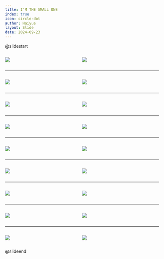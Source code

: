 ```yaml
---
title: I'M THE SMALL ONE
index: true
icon: circle-dot
author: Haiyue
layout: Slide
date: 2024-09-23
---
```

 
@slidestart

<div style="display:flex">
<div style="flex:1">

![](/reading/english/Level-M/I'M%20THE%20SMALL%20ONE/001.webp)
</div>
<div style="flex:1">

![](/reading/english/Level-M/I'M%20THE%20SMALL%20ONE/002.webp)
</div>
</div>

---

<div style="display:flex">
<div style="flex:1">

![](/reading/english/Level-M/I'M%20THE%20SMALL%20ONE/003.webp)
</div>
<div style="flex:1">

![](/reading/english/Level-M/I'M%20THE%20SMALL%20ONE/004.webp)
</div>
</div>

---

<div style="display:flex">
<div style="flex:1">

![](/reading/english/Level-M/I'M%20THE%20SMALL%20ONE/005.webp)
</div>
<div style="flex:1">

![](/reading/english/Level-M/I'M%20THE%20SMALL%20ONE/006.webp)
</div>
</div>

---

<div style="display:flex">
<div style="flex:1">

![](/reading/english/Level-M/I'M%20THE%20SMALL%20ONE/007.webp)
</div>
<div style="flex:1">

![](/reading/english/Level-M/I'M%20THE%20SMALL%20ONE/008.webp)
</div>
</div>

---

<div style="display:flex">
<div style="flex:1">

![](/reading/english/Level-M/I'M%20THE%20SMALL%20ONE/009.webp)
</div>
<div style="flex:1">

![](/reading/english/Level-M/I'M%20THE%20SMALL%20ONE/010.webp)
</div>
</div>

---

<div style="display:flex">
<div style="flex:1">

![](/reading/english/Level-M/I'M%20THE%20SMALL%20ONE/011.webp)
</div>
<div style="flex:1">

![](/reading/english/Level-M/I'M%20THE%20SMALL%20ONE/012.webp)
</div>
</div>

---

<div style="display:flex">
<div style="flex:1">

![](/reading/english/Level-M/I'M%20THE%20SMALL%20ONE/013.webp)
</div>
<div style="flex:1">

![](/reading/english/Level-M/I'M%20THE%20SMALL%20ONE/014.webp)
</div>
</div>

---

<div style="display:flex">
<div style="flex:1">

![](/reading/english/Level-M/I'M%20THE%20SMALL%20ONE/015.webp)
</div>
<div style="flex:1">

![](/reading/english/Level-M/I'M%20THE%20SMALL%20ONE/016.webp)
</div>
</div>

---

<div style="display:flex">
<div style="flex:1">

![](/reading/english/Level-M/I'M%20THE%20SMALL%20ONE/017.webp)
</div>
<div style="flex:1">

![](/reading/english/Level-M/I'M%20THE%20SMALL%20ONE/018.webp)
</div>
</div>

@slideend